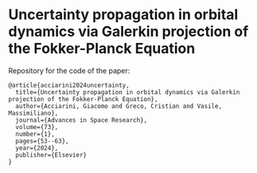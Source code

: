 # Uncertainty propagation in orbital dynamics via Galerkin projection of the Fokker-Planck Equation

Repository for the code of the paper: 

```
@article{acciarini2024uncertainty,
  title={Uncertainty propagation in orbital dynamics via Galerkin projection of the Fokker-Planck Equation},
  author={Acciarini, Giacomo and Greco, Cristian and Vasile, Massimiliano},
  journal={Advances in Space Research},
  volume={73},
  number={1},
  pages={53--63},
  year={2024},
  publisher={Elsevier}
}
```
